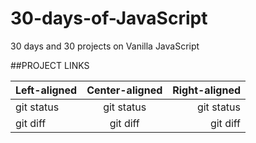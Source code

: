 # 30-days-of-JavaScript
30 days and 30 projects on Vanilla JavaScript

##PROJECT LINKS

| Left-aligned | Center-aligned | Right-aligned |
| :---         |     :---:      |          ---: |
| git status   | git status     | git status    |
| git diff     | git diff       | git diff      |
